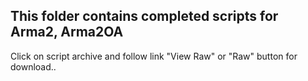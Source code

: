 **This folder contains completed scripts for Arma2, Arma2OA**
------------
Click on script archive and follow link "View Raw" or "Raw" button for download..